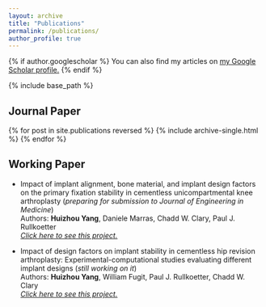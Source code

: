 ```yaml
---
layout: archive
title: "Publications"
permalink: /publications/
author_profile: true
---
```

{% if author.googlescholar %}
  You can also find my articles on <u><a href="{{author.googlescholar}}">my Google Scholar profile</a>.</u>
{% endif %}

{% include base_path %}
## Journal Paper
{% for post in site.publications reversed %}
  {% include archive-single.html %}
{% endfor %}

## Working Paper
- Impact of implant alignment, bone material, and implant design factors on the primary fixation stability in cementless unicompartmental knee arthroplasty (*preparing for submission to Journal of Engineering in Medicine*)<br>Authors: **Huizhou Yang**, Daniele Marras, Chadd W. Clary, Paul J. Rullkoetter<br>[*Click here to see this project.*](https://yanghuizhou1122.github.io//portfolio/portfolio-3-micromotion-sensitivity/)

- Impact of design factors on implant stability in cementless hip revision arthroplasty: Experimental-computational studies evaluating different implant designs (*still working on it*)<br>Authors: **Huizhou Yang**, William Fugit, Paul J. Rullkoetter, Chadd W. Clary<br>[*Click here to see this project.*](https://yanghuizhou1122.github.io//portfolio/portfolio-4-hip-micromotion/)

